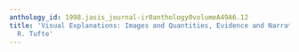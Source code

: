 ```yaml
---
anthology_id: 1998.jasis_journal-ir0anthology0volumeA49A6.12
title: 'Visual Explanations: Images and Quantities, Evidence and Narrative, by Edward
  R. Tufte'
---
```

